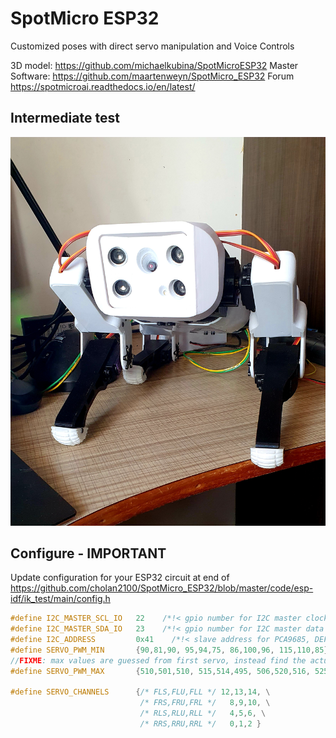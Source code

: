 # SpotMicro ESP32
Customized poses with direct servo manipulation and Voice Controls

3D model: https://github.com/michaelkubina/SpotMicroESP32
Master Software: https://github.com/maartenweyn/SpotMicro_ESP32
Forum https://spotmicroai.readthedocs.io/en/latest/

## Intermediate test


[![IK Test](img/cesar.jpg)](https://youtu.be/YhH5K681pzY "Voice COntrol")


## Configure - IMPORTANT
Update configuration for your ESP32 circuit at end of
https://github.com/cholan2100/SpotMicro_ESP32/blob/master/code/esp-idf/ik_test/main/config.h

```c
#define I2C_MASTER_SCL_IO   22    /*!< gpio number for I2C master clock */
#define I2C_MASTER_SDA_IO   23    /*!< gpio number for I2C master data  */
#define I2C_ADDRESS         0x41    /*!< slave address for PCA9685, DEFAULT: 0x40 */
#define SERVO_PWM_MIN       {90,81,90, 95,94,75, 86,100,96, 115,110,85} //FLS,FLU,FLL, FRS,FRU,FRL, RLS,RLU,RLL, RRS,RRU,RRL
//FIXME: max values are guessed from first servo, instead find the actual duty cycleint8_t pwm_channel[12] = 
#define SERVO_PWM_MAX       {510,501,510, 515,514,495, 506,520,516, 525,530,505} //FLS,FLU,FLL, FRS,FRU,FRL, RLS,RLU,RLL, RRS,RRU,RRL

#define SERVO_CHANNELS      {/* FLS,FLU,FLL */ 12,13,14, \
                             /* FRS,FRU,FRL */   8,9,10, \
                             /* RLS,RLU,RLL */   4,5,6, \
                             /* RRS,RRU,RRL */   0,1,2 } 
```


